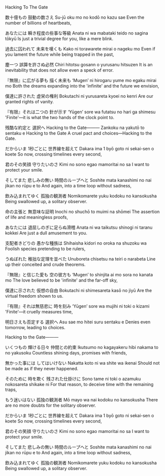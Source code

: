 Hacking To The Gate


数十億もの 鼓動の数さえ
Su-jū oku mo no kodō no kazu sae
Even the number of billions of heartbeats,

あなたには 瞬き程度の些事な等級
Anata ni wa mabataki teido no sagina tōkyū
Is just a trivial degree for you, like a mere blink.

過去に囚われて 未来を嘆くも
Kako ni torawarete mirai o nageku mo
Even if you lament the future while being trapped in the past,

塵一つ 誤算を許さぬ必然
Chiri hitotsu gosann o yurusanu hitsuzen
It is an inevitability that does not allow even a speck of error.

『無限』に広がる夢も 描く未来も
‘Mugen’ ni hirogaru yume mo egaku mirai mo
Both the dreams expanding into the 'infinite' and the future we envision,

僕達に許された 虚栄の権利
Bokutachi ni yurusareta kyoei no kenri
Are our granted rights of vanity.

『有限』それは二つの 針が示す
‘Yūgen’ sore wa futatsu no hari ga shimesu
'Finite'—it is what the two hands of the clock point to.

残酷な約定と 選択へ Hacking to the Gate―――
Zankoku na yakutō to sentaku e Hacking to the Gate
A cruel pact and choices—Hacking to the Gate.

だからいま 1秒ごとに 世界線を超えて
Dakara ima 1 byō goto ni sekai-sen o koete
So now, crossing timelines every second,

君のその笑顔 守りたいのさ
Kimi no sono egao mamoritai no sa
I want to protect your smile.

そしてまた 悲しみの無い 時間のループへと
Soshite mata kanashimi no nai jikan no rūpu e to
And again, into a time loop without sadness,

飲み込まれてゆく 孤独の観測者
Nomikomarete yuku kodoku no kansokusha
Being swallowed up, a solitary observer.

命の主張と 無意味な証明
Inochi no shuchō to muimi na shōmei
The assertion of life and meaningless proofs,

あなたには 退屈しのぎに足らぬ滑稽
Anata ni wa taikutsu shinogi ni taranu kokkei
Are just a dull amusement to you.

支配者きどりの 愚かな種族は
Shihaisha kidori no oroka na shuzoku wa
Foolish species pretending to be rulers,

うぬぼれた 稚拙な定理を並べた
Unuboreta chisetsu na teiri o narabeta
Line up their conceited and crude theorems.

『無限』と信じた愛も 空の彼方も
‘Mugen’ to shinjita ai mo sora no kanata mo
The love believed to be 'infinite' and the far-off sky,

僕達に示された 仮想の自由
Bokutachi ni shimesareta kasō no jiyū
Are the virtual freedom shown to us.

『有限』それは無慈悲に 時を刻み
‘Yūgen’ sore wa mujihi ni toki o kizami
'Finite'—it cruelly measures time,

明日さえも否定する 選択へ
Asu sae mo hitei suru sentaku e
Denies even tomorrow, leading to choices.

Hacking to the Gate―――

いくつもの 輝ける日々 仲間との約束
Ikutsumo no kagayakeru hibi nakama to no yakusoku
Countless shining days, promises with friends,

無かった事には してはいけない
Nakatta koto ni wa shite wa ikenai
Should not be made as if they never happened.

そのために 時を欺く 残された仕掛けに
Sono tame ni toki o azamuku nokosareta shikake ni
For that reason, to deceive time with the remaining traps,

もう迷いはない 孤独の観測者
Mō mayo wa nai kodoku no kansokusha
There are no more doubts for the solitary observer.

だからいま 1秒ごとに 世界線を超えて
Dakara ima 1 byō goto ni sekai-sen o koete
So now, crossing timelines every second,

君のその笑顔 守りたいのさ
Kimi no sono egao mamoritai no sa
I want to protect your smile.

そしてまた 悲しみの無い 時間のループへと
Soshite mata kanashimi no nai jikan no rūpu e to
And again, into a time loop without sadness,

飲み込まれてゆく 孤独の観測者
Nomikomarete yuku kodoku no kansokusha
Being swallowed up, a solitary observer.

